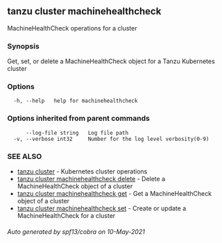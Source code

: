 ## tanzu cluster machinehealthcheck

MachineHealthCheck operations for a cluster

### Synopsis

Get, set, or delete a MachineHealthCheck object for a Tanzu Kubernetes cluster

### Options

```
  -h, --help   help for machinehealthcheck
```

### Options inherited from parent commands

```
      --log-file string   Log file path
  -v, --verbose int32     Number for the log level verbosity(0-9)
```

### SEE ALSO

* [tanzu cluster](tanzu_cluster.md)	 - Kubernetes cluster operations
* [tanzu cluster machinehealthcheck delete](tanzu_cluster_machinehealthcheck_delete.md)	 - Delete a MachineHealthCheck object of a cluster
* [tanzu cluster machinehealthcheck get](tanzu_cluster_machinehealthcheck_get.md)	 - Get a MachineHealthCheck object of a cluster
* [tanzu cluster machinehealthcheck set](tanzu_cluster_machinehealthcheck_set.md)	 - Create or update a MachineHealthCheck for a cluster

###### Auto generated by spf13/cobra on 10-May-2021
